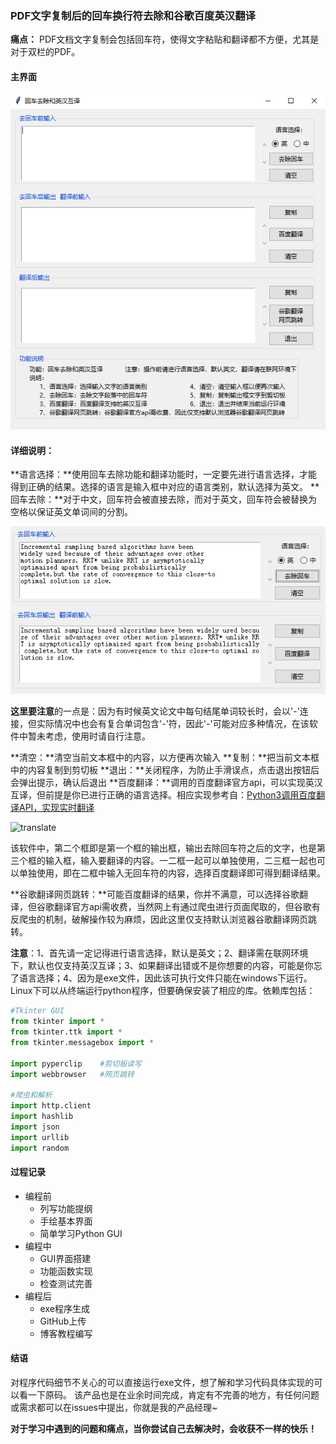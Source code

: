 ### PDF文字复制后的回车换行符去除和谷歌百度英汉翻译



**痛点：** PDF文档文字复制会包括回车符，使得文字粘贴和翻译都不方便，尤其是对于双栏的PDF。

#### 主界面

![mainGUI](.\mainGUI.PNG)



#### 详细说明：

**语言选择：**使用回车去除功能和翻译功能时，一定要先进行语言选择，才能得到正确的结果。选择的语言是输入框中对应的语言类别，默认选择为英文。
**回车去除：**对于中文，回车符会被直接去除，而对于英文，回车符会被替换为空格以保证英文单词间的分割。

![removeLineBreak](.\removeLineBreak.PNG)

**这里要注意**的一点是：因为有时候英文论文中每句结尾单词较长时，会以'-'连接，但实际情况中也会有复合单词包含'-'符，因此'-'可能对应多种情况，在该软件中暂未考虑，使用时请自行注意。

**清空：**清空当前文本框中的内容，以方便再次输入
**复制：**把当前文本框中的内容复制到剪切板
**退出：**关闭程序，为防止手滑误点，点击退出按钮后会弹出提示，确认后退出
**百度翻译：**调用的百度翻译官方api，可以实现英汉互译，但前提是你已进行正确的语言选择。相应实现参考自：[Python3调用百度翻译API，实现实时翻译](https://blog.csdn.net/lcyong_/article/details/79068636)

![translate](H:\python\Python3\Py3Project\RemoveLineBreak\translate.PNG)

该软件中，第二个框即是第一个框的输出框，输出去除回车符之后的文字，也是第三个框的输入框，输入要翻译的内容。一二框一起可以单独使用，二三框一起也可以单独使用，即在二框中输入无回车符的内容，选择百度翻译即可得到翻译结果。

**谷歌翻译网页跳转：**可能百度翻译的结果，你并不满意，可以选择谷歌翻译，但谷歌翻译官方api需收费，当然网上有通过爬虫进行页面爬取的，但谷歌有反爬虫的机制，破解操作较为麻烦，因此这里仅支持默认浏览器谷歌翻译网页跳转。

**注意**：1、首先请一定记得进行语言选择，默认是英文；2、翻译需在联网环境下，默认也仅支持英汉互译；3、如果翻译出错或不是你想要的内容，可能是你忘了语言选择；4、因为是exe文件，因此该可执行文件只能在windows下运行。Linux下可以从终端运行python程序，但要确保安装了相应的库。依赖库包括：

```python
#Tkinter GUI
from tkinter import *
from tkinter.ttk import *
from tkinter.messagebox import *

import pyperclip    #剪切板读写
import webbrowser	#网页跳转

#爬虫和解析
import http.client
import hashlib
import json
import urllib
import random
```



#### 过程记录

- 编程前
  - 列写功能提纲
  - 手绘基本界面
  - 简单学习Python GUI
- 编程中
  - GUI界面搭建
  - 功能函数实现
  - 检查测试完善
- 编程后
  - exe程序生成
  - GitHub上传
  - 博客教程编写



#### 结语

对程序代码细节不关心的可以直接运行exe文件，想了解和学习代码具体实现的可以看一下原码。
该产品也是在业余时间完成，肯定有不完善的地方，有任何问题或需求都可以在issues中提出，你就是我的产品经理~

**对于学习中遇到的问题和痛点，当你尝试自己去解决时，会收获不一样的快乐！**
